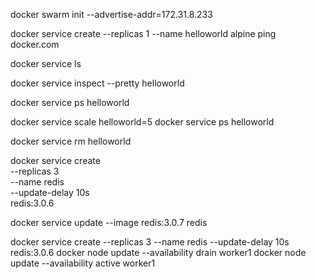 docker swarm init --advertise-addr=172.31.8.233

docker service create --replicas 1 --name helloworld alpine ping docker.com

docker service ls

docker service inspect --pretty helloworld

docker service ps helloworld

docker service scale helloworld=5
docker service ps helloworld




docker service rm helloworld




docker service create \
  --replicas 3 \
  --name redis \
  --update-delay 10s \
  redis:3.0.6


docker service update --image redis:3.0.7 redis


docker service create --replicas 3 --name redis --update-delay 10s redis:3.0.6
docker node update --availability drain worker1
docker node update --availability active worker1